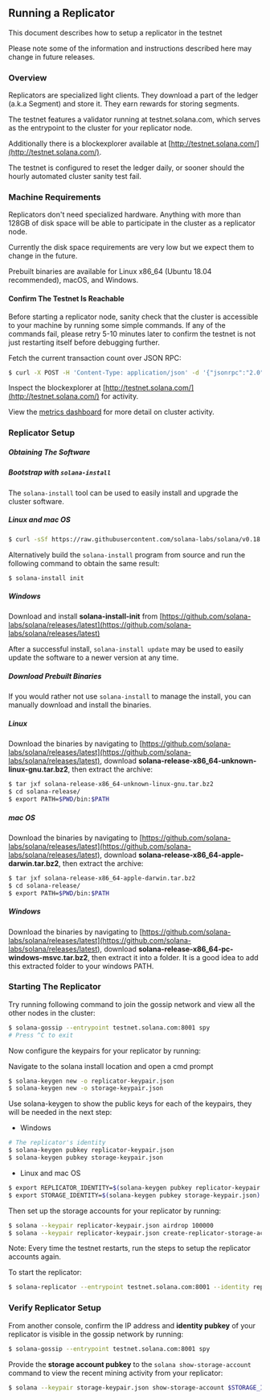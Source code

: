 ## Running a Replicator
This document describes how to setup a replicator in the testnet

Please note some of the information and instructions described here may change
in future releases.

### Overview
Replicators are specialized light clients. They download a part of the
ledger (a.k.a Segment) and store it. They earn rewards for storing segments.

The testnet features a validator running at testnet.solana.com, which
serves as the entrypoint to the cluster for your replicator node.

Additionally there is a blockexplorer available at
[http://testnet.solana.com/](http://testnet.solana.com/).

The testnet is configured to reset the ledger daily, or sooner
should the hourly automated cluster sanity test fail.

### Machine Requirements
Replicators don't need specialized hardware. Anything with more than
128GB of disk space will be able to participate in the cluster as a replicator node.

Currently the disk space requirements are very low but we expect them to change
in the future.

Prebuilt binaries are available for Linux x86_64 (Ubuntu 18.04 recommended),
macOS, and Windows.

#### Confirm The Testnet Is Reachable
Before starting a replicator node, sanity check that the cluster is accessible
to your machine by running some simple commands.  If any of the commands fail,
please retry 5-10 minutes later to confirm the testnet is not just restarting
itself before debugging further.

Fetch the current transaction count over JSON RPC:
```bash
$ curl -X POST -H 'Content-Type: application/json' -d '{"jsonrpc":"2.0","id":1, "method":"getTransactionCount"}' http://testnet.solana.com:8899
```

Inspect the blockexplorer at [http://testnet.solana.com/](http://testnet.solana.com/) for activity.

View the [metrics dashboard](
https://metrics.solana.com:3000/d/testnet-beta/testnet-monitor-beta?var-testnet=testnet)
for more detail on cluster activity.

### Replicator Setup
##### Obtaining The Software
##### Bootstrap with `solana-install`

The `solana-install` tool can be used to easily install and upgrade the cluster
software.

##### Linux and mac OS
```bash
$ curl -sSf https://raw.githubusercontent.com/solana-labs/solana/v0.18.0/install/solana-install-init.sh | sh -s
```

Alternatively build the `solana-install` program from source and run the
following command to obtain the same result:
```bash
$ solana-install init
```

##### Windows
Download and install **solana-install-init** from
[https://github.com/solana-labs/solana/releases/latest](https://github.com/solana-labs/solana/releases/latest)

After a successful install, `solana-install update` may be used to
easily update the software to a newer version at any time.

##### Download Prebuilt Binaries
If you would rather not use `solana-install` to manage the install, you can manually download and install the binaries.

##### Linux
Download the binaries by navigating to
[https://github.com/solana-labs/solana/releases/latest](https://github.com/solana-labs/solana/releases/latest),
download **solana-release-x86_64-unknown-linux-gnu.tar.bz2**, then extract the
archive:
```bash
$ tar jxf solana-release-x86_64-unknown-linux-gnu.tar.bz2
$ cd solana-release/
$ export PATH=$PWD/bin:$PATH
```
##### mac OS
Download the binaries by navigating to
[https://github.com/solana-labs/solana/releases/latest](https://github.com/solana-labs/solana/releases/latest),
download **solana-release-x86_64-apple-darwin.tar.bz2**, then extract the
archive:
```bash
$ tar jxf solana-release-x86_64-apple-darwin.tar.bz2
$ cd solana-release/
$ export PATH=$PWD/bin:$PATH
```
##### Windows
Download the binaries by navigating to
[https://github.com/solana-labs/solana/releases/latest](https://github.com/solana-labs/solana/releases/latest),
download **solana-release-x86_64-pc-windows-msvc.tar.bz2**, then extract it into a folder.
It is a good idea to add this extracted folder to your windows PATH.

### Starting The Replicator
Try running following command to join the gossip network and view all the other nodes in the cluster:
```bash
$ solana-gossip --entrypoint testnet.solana.com:8001 spy
# Press ^C to exit
```

Now configure the keypairs for your replicator by running:

Navigate to the solana install location and open a cmd prompt
```bash
$ solana-keygen new -o replicator-keypair.json
$ solana-keygen new -o storage-keypair.json
```

Use solana-keygen to show the public keys for each of the keypairs,
they will be needed in the next step:
- Windows
```bash
# The replicator's identity
$ solana-keygen pubkey replicator-keypair.json
$ solana-keygen pubkey storage-keypair.json
```
- Linux and mac OS
```bash
$ export REPLICATOR_IDENTITY=$(solana-keygen pubkey replicator-keypair.json)
$ export STORAGE_IDENTITY=$(solana-keygen pubkey storage-keypair.json)

```
Then set up the storage accounts for your replicator by running:
```bash
$ solana --keypair replicator-keypair.json airdrop 100000
$ solana --keypair replicator-keypair.json create-replicator-storage-account $REPLICATOR_IDENTITY $STORAGE_IDENTITY
```
Note: Every time the testnet restarts, run the steps to setup the replicator accounts again.

To start the replicator:
```bash
$ solana-replicator --entrypoint testnet.solana.com:8001 --identity replicator-keypair.json --storage-keypair storage-keypair.json --ledger replicator-ledger
```

### Verify Replicator Setup
From another console, confirm the IP address and **identity pubkey** of your replicator is visible in the
gossip network by running:
```bash
$ solana-gossip --entrypoint testnet.solana.com:8001 spy
```

Provide the **storage account pubkey** to the `solana show-storage-account` command to view
the recent mining activity from your replicator:
```bash
$ solana --keypair storage-keypair.json show-storage-account $STORAGE_IDENTITY
```

